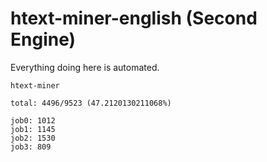# htext-miner-english (Second Engine)

Everything doing here is automated.

```
htext-miner

total: 4496/9523 (47.2120130211068%)

job0: 1012
job1: 1145
job2: 1530
job3: 809
```